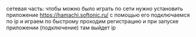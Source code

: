 сетевая часть:
чтобы можно было играть по сети нужно установить приложение 
https://hamachi.softonic.ru/
c помощью его подключаемся по ip и играем 
по быстрому проходим регистрацию и при запуске приложении (подключение) там выйдет ip
